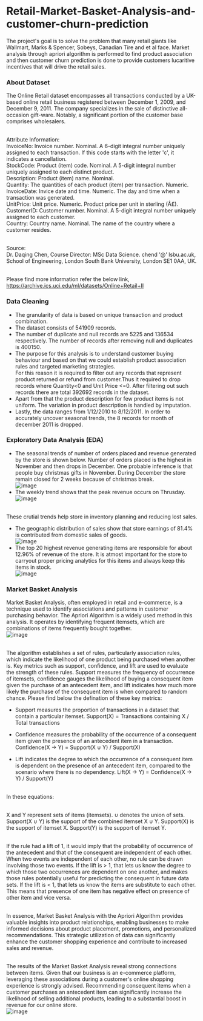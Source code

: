 # Retail-Market-Basket-Analysis-and-customer-churn-prediction
The project's goal is to solve the problem that many retail giants like Wallmart, Marks &amp; Spencer, Sobeys, Canadian Tire and et al face. Market analysis through apriori algorithm is performed to find product association and then customer churn prediction is done to provide customers lucaritive incentives that will drive the retail sales.

### About Dataset

The Online Retail dataset encompasses all transactions conducted by a UK-based online retail business registered between December 1, 2009, and December 9, 2011. The company specializes in the sale of distinctive all-occasion gift-ware. Notably, a significant portion of the customer base comprises wholesalers.

<br>Attribute Information:
<br>InvoiceNo: Invoice number. Nominal. A 6-digit integral number uniquely assigned to each transaction. If this code starts with the letter 'c', it indicates a cancellation.
<br>StockCode: Product (item) code. Nominal. A 5-digit integral number uniquely assigned to each distinct product.
<br>Description: Product (item) name. Nominal.
<br>Quantity: The quantities of each product (item) per transaction. Numeric.
<br>InvoiceDate: Invice date and time. Numeric. The day and time when a transaction was generated.
<br>UnitPrice: Unit price. Numeric. Product price per unit in sterling (Â£).
<br>CustomerID: Customer number. Nominal. A 5-digit integral number uniquely assigned to each customer.
<br>Country: Country name. Nominal. The name of the country where a customer resides.

<br>Source:
<br>Dr. Daqing Chen, Course Director: MSc Data Science. chend '@' lsbu.ac.uk, School of Engineering, London South Bank University, London SE1 0AA, UK.

<br>Please find more information refer the below link,
<br>https://archive.ics.uci.edu/ml/datasets/Online+Retail+II

### Data Cleaning
* The granularity of data is based on unique transaction and product combination. 
* The dataset consists of 541909 records.
* The number of duplicate and null records are 5225 and 136534 respectively. The number of records after removing null and duplicates is 400150.
* The purpose for this analysis is to understand customer buying behaviour and based on that we could establish product association rules and targeted marketing strategies.
<br>For this reason it is required to filter out any records that represent product returned or refund from customer.Thus it required to drop records where Quantity<0 and Unit Price <=0. After filtering out such records there are total 392692 records in the dataset.
* Apart from that the product description for few product items is not uniform. The variation in product description is handled by imputation.
* Lastly, the data ranges from 1/12/2010 to 8/12/2011. In order to accurately uncover seasonal trends, the 8 records for month of december 2011 is dropped.

### Exploratory Data Analysis (EDA)
* The seasonal trends of number of orders placed and revenue generated by the store is shown below. Number of orders placed is the highest in November and then drops in December. One probable inference is that people buy christmas gifts in November. During December the store remain closed for 2 weeks because of christmas break. 
  <br>![image](https://github.com/neelpdesai/Retail-Market-Basket-Analysis-and-Customer-Churn-Prediction/assets/137664550/0a345288-1d7b-46bf-989b-a39ed507c035)
* The weekly trend shows that the peak revenue occurs on Thrusday.
  <br>![image](https://github.com/neelpdesai/Retail-Market-Basket-Analysis-and-Customer-Churn-Prediction/assets/137664550/f84afc9d-e18c-4578-88c1-5711d22a1734)

<br> These crutial trends help store in inventory planning and reducing lost sales.
* The geographic distribution of sales show that store earnings of 81.4% is contributed from domestic sales of goods.
  <br>![image](https://github.com/neelpdesai/Retail-Market-Basket-Analysis-and-Customer-Churn-Prediction/assets/137664550/a913e6ab-9b09-40ae-bac3-2f38f16a75f5)
* The top 20 highest revenue generating items are responsible for about 12.96% of revenue of the store. It is atmost important for the store to carryout proper pricing analytics for this items and always keep this items in stock. 
  <br>![image](https://github.com/neelpdesai/Retail-Market-Basket-Analysis-and-Customer-Churn-Prediction/assets/137664550/1577daea-acf5-49ed-94fb-4867b1aa80e6)

### Market Basket Analysis
Market Basket Analysis, often employed in retail and e-commerce, is a technique used to identify associations and patterns in customer purchasing behavior. The Apriori Algorithm is a widely used method in this analysis. It operates by identifying frequent itemsets, which are combinations of items frequently bought together.
<br>   ![image](https://github.com/neelpdesai/Retail-Market-Basket-Analysis-and-Customer-Churn-Prediction/assets/137664550/01d0e972-2a5b-4725-841d-953deaa0d59e)


<br>The algorithm establishes a set of rules, particularly association rules, which indicate the likelihood of one product being purchased when another is. Key metrics such as support, confidence, and lift are used to evaluate the strength of these rules. Support measures the frequency of occurrence of itemsets, confidence gauges the likelihood of buying a consequent item given the purchase of an antecedent item, and lift indicates how much more likely the purchase of the consequent item is when compared to random chance. Please find below the defination of these key metrics:

* Support measures the proportion of transactions in a dataset that contain a particular itemset.
  Support(X) = Transactions containing X / Total transactions

* Confidence measures the probability of the occurrence of a consequent item given the presence of an antecedent item in a transaction.
  Confidence(X -> Y) = Support(X ∪ Y) / Support(X)

* Lift indicates the degree to which the occurrence of a consequent item is dependent on the presence of an antecedent item, compared to the scenario where there is no dependency.
  Lift(X -> Y) = Confidence(X -> Y) / Support(Y)

<br>In these equations:

<br>X and Y represent sets of items (itemsets). ∪ denotes the union of sets. Support(X ∪ Y) is the support of the combined itemset X ∪ Y. Support(X) is the support of itemset X. Support(Y) is the support of itemset Y.

<br>If the rule had a lift of 1, it would imply that the probability of occurrence of the antecedent and that of the consequent are independent of each other. When two events are independent of each other, no rule can be drawn involving those two events. If the lift is > 1, that lets us know the degree to which those two occurrences are dependent on one another, and makes those rules potentially useful for predicting the consequent in future data sets. If the lift is < 1, that lets us know the items are substitute to each other. This means that presence of one item has negative effect on presence of other item and vice versa.

<br>In essence, Market Basket Analysis with the Apriori Algorithm provides valuable insights into product relationships, enabling businesses to make informed decisions about product placement, promotions, and personalized recommendations. This strategic utilization of data can significantly enhance the customer shopping experience and contribute to increased sales and revenue.

<br>The results of the Market Basket Analysis reveal strong connections between items. Given that our business is an e-commerce platform, leveraging these associations during a customer's online shopping experience is strongly advised. Recommending consequent items when a customer purchases an antecedent item can significantly increase the likelihood of selling additional products, leading to a substantial boost in revenue for our online store.
<br> ![image](https://github.com/neelpdesai/Retail-Market-Basket-Analysis-and-Customer-Churn-Prediction/assets/137664550/757a808c-8b8d-4e8e-966b-6b5a5c310a7c)

